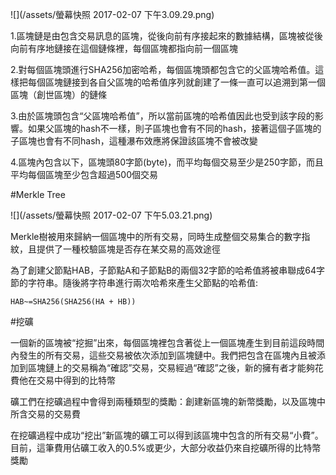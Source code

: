 ![](/assets/螢幕快照 2017-02-07 下午3.09.29.png)


1.區塊鏈是由包含交易訊息的區塊，從後向前有序接起來的數據結構，區塊被從後向前有序地鏈接在這個鏈條裡，每個區塊都指向前一個區塊

2.對每個區塊頭進行SHA256加密哈希，每個區塊頭都包含它的父區塊哈希值。這樣把每個區塊鏈接到各自父區塊的哈希值序列就創建了一條一直可以追溯到第一個區塊（創世區塊）的鏈條

3.由於區塊頭包含“父區塊哈希值”，所以當前區塊的哈希值因此也受到該字段的影響。如果父區塊的hash不一樣，則子區塊也會有不同的hash，接著這個子區塊的子區塊也會有不同hash，這種瀑布效應將保證該區塊不會被改變

4.區塊內包含以下，區塊頭80字節(byte)，而平均每個交易至少是250字節，而且平均每個區塊至少包含超過500個交易

#Merkle Tree

![](/assets/螢幕快照 2017-02-07 下午5.03.21.png)

Merkle樹被用來歸納一個區塊中的所有交易，同時生成整個交易集合的數字指紋，且提供了一種校驗區塊是否存在某交易的高效途徑

為了創建父節點HAB，子節點A和子節點B的兩個32字節的哈希值將被串聯成64字節的字符串。隨後將字符串進行兩次哈希來產生父節點的哈希值:



```
HAB~=SHA256(SHA256(HA + HB))
```


#挖礦

一個新的區塊被“挖掘”出來，每個區塊裡包含著從上一個區塊產生到目前這段時間內發生的所有交易，這些交易被依次添加到區塊鏈中。我們把包含在區塊內且被添加到區塊鏈上的交易稱為“確認”交易，交易經過“確認”之後，新的擁有者才能夠花費他在交易中得到的比特幣

礦工們在挖礦過程中會得到兩種類型的獎勵：創建新區塊的新幣獎勵，以及區塊中所含交易的交易費

在挖礦過程中成功“挖出”新區塊的礦工可以得到該區塊中包含的所有交易“小費”。目前，這筆費用佔礦工收入的0.5%或更少，大部分收益仍來自挖礦所得的比特幣獎勵

